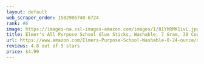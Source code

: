 ```yaml
---
layout: default 
﻿web_scraper_order: 1582906748-6724
rank: #6
image: https://images-na.ssl-images-amazon.com/images/I/81YhRMK1ivL.jpg
title: Elmer's All Purpose School Glue Sticks, Washable, 7 Gram, 30 Count
url: https://www.amazon.com/Elmers-Purpose-School-Washable-0-24-ounce/dp/B0013CDGT6/ref=zg_mw_office-products_6?_encoding=UTF8&psc=1&refRID=P0ECJQ11PPCC8ZJ2K329
reviews: 4.8 out of 5 stars
price: $4.99 
---
```

